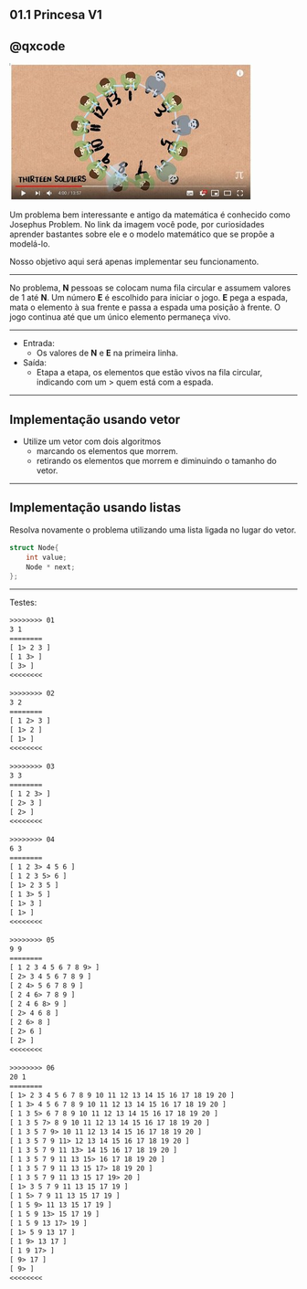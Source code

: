 ## 01.1 Princesa V1
## @qxcode
[![](logo.jpg)](https://www.youtube.com/watch?v=uCsD3ZGzMgE)

Um problema bem interessante e antigo da matemática é conhecido como Josephus Problem. No link da imagem você pode, por curiosidades aprender bastantes sobre ele e o modelo matemático que se propõe a modelá-lo.

Nosso objetivo aqui será apenas implementar seu funcionamento.

---

No problema, **N** pessoas se colocam numa fila circular e assumem valores de 1 até **N**. Um número **E** é escolhido para iniciar o jogo. **E** pega a espada, mata o elemento à sua frente e passa a espada uma posição à frente. O jogo continua até que um único elemento permaneça vivo.

---
- Entrada:
    - Os valores de **N** e **E** na primeira linha.
- Saída:
    - Etapa a etapa, os elementos que estão vivos na fila circular, indicando com um > quem está com a espada.

---
## Implementação usando vetor
- Utilize um vetor com dois algoritmos
    - marcando os elementos que morrem.
    - retirando os elementos que morrem e diminuindo o tamanho do vetor.

---
## Implementação usando listas

Resolva novamente o problema utilizando uma lista ligada no lugar do vetor.

```c
struct Node{
    int value;
    Node * next;
};

```

---
Testes:

```
>>>>>>>> 01
3 1
========
[ 1> 2 3 ]
[ 1 3> ]
[ 3> ]
<<<<<<<<

>>>>>>>> 02
3 2
========
[ 1 2> 3 ]
[ 1> 2 ]
[ 1> ]
<<<<<<<<

>>>>>>>> 03
3 3
========
[ 1 2 3> ]
[ 2> 3 ]
[ 2> ]
<<<<<<<<

>>>>>>>> 04
6 3
========
[ 1 2 3> 4 5 6 ]
[ 1 2 3 5> 6 ]
[ 1> 2 3 5 ]
[ 1 3> 5 ]
[ 1> 3 ]
[ 1> ]
<<<<<<<<

>>>>>>>> 05
9 9
========
[ 1 2 3 4 5 6 7 8 9> ]
[ 2> 3 4 5 6 7 8 9 ]
[ 2 4> 5 6 7 8 9 ]
[ 2 4 6> 7 8 9 ]
[ 2 4 6 8> 9 ]
[ 2> 4 6 8 ]
[ 2 6> 8 ]
[ 2> 6 ]
[ 2> ]
<<<<<<<<

>>>>>>>> 06
20 1
========
[ 1> 2 3 4 5 6 7 8 9 10 11 12 13 14 15 16 17 18 19 20 ]
[ 1 3> 4 5 6 7 8 9 10 11 12 13 14 15 16 17 18 19 20 ]
[ 1 3 5> 6 7 8 9 10 11 12 13 14 15 16 17 18 19 20 ]
[ 1 3 5 7> 8 9 10 11 12 13 14 15 16 17 18 19 20 ]
[ 1 3 5 7 9> 10 11 12 13 14 15 16 17 18 19 20 ]
[ 1 3 5 7 9 11> 12 13 14 15 16 17 18 19 20 ]
[ 1 3 5 7 9 11 13> 14 15 16 17 18 19 20 ]
[ 1 3 5 7 9 11 13 15> 16 17 18 19 20 ]
[ 1 3 5 7 9 11 13 15 17> 18 19 20 ]
[ 1 3 5 7 9 11 13 15 17 19> 20 ]
[ 1> 3 5 7 9 11 13 15 17 19 ]
[ 1 5> 7 9 11 13 15 17 19 ]
[ 1 5 9> 11 13 15 17 19 ]
[ 1 5 9 13> 15 17 19 ]
[ 1 5 9 13 17> 19 ]
[ 1> 5 9 13 17 ]
[ 1 9> 13 17 ]
[ 1 9 17> ]
[ 9> 17 ]
[ 9> ]
<<<<<<<<



```



